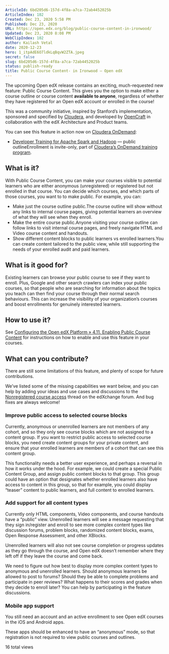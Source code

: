 ```yaml
---
ArticleId: 6bd205d6-157d-4f8a-a7ca-72ab4452025b
ArticleIndex: 102
Created: Dec 23, 2020 5:58 PM
Published: Dec 23, 2020
URL: https://open.edx.org/blog/public-course-content-in-ironwood/
Updated: Dec 23, 2020 8:08 PM
WebClipIndex: 102
author: Kailash Vetal
date: 2020-12-23
hero: 1_itpAdE6O7ldkLqBqvW2ZTA.jpeg
secret: false
slug: 6bd205d6-157d-4f8a-a7ca-72ab4452025b
status: publish-ready
title: Public Course Content- in Ironwood – Open edX
---
```

The upcoming Open edX release contains an exciting, much-requested new feature: Public Course Content. This gives you the option to make either a course outline or course content **available to anyone**, regardless of whether they have registered for an Open edX account or enrolled in the course!

This was a community initiative, inspired by Stanford’s implementation, sponsored and specified by [Cloudera](https://www.cloudera.com/), and developed by [OpenCraft](http://opencraft.com/) in collaboration with the edX Architecture and Product teams.

You can see this feature in action now on [Cloudera OnDemand](https://ondemand.cloudera.com/):

- [Developer Training for Apache Spark and Hadoop](https://ondemand.cloudera.com/courses/course-v1:Cloudera+DevSH+180515/course/) — public outlineEnrollment is invite-only, part of [Cloudera’s OnDemand training program](https://www.cloudera.com/more/training/ondemand-training.html).

## What is it?

With Public Course Content, you can make your courses visible to potential learners who are either anonymous (unregistered) or registered but not enrolled in that course. You can decide which courses, and which parts of those courses, you want to to make public. For example, you can:

- Make just the course outline public.The course outline will show without any links to internal course pages, giving potential learners an overview of what they will see when they enroll.
- Make the entire course public.Anyone visiting your course outline can follow links to visit internal course pages, and freely navigate HTML and Video course content and handouts.
- Show different content blocks to public learners vs enrolled learners.You can create content tailored to the public view, while still supporting the needs of your enrolled audit and paid learners.

## What is it good for?

Existing learners can browse your public course to see if they want to enroll. Plus, Google and other search crawlers can index your public courses, so that people who are searching for information about the topics you teach can then find your course through their normal search behaviours. This can increase the visibility of your organization’s courses and boost enrollments for genuinely interested learners.

## How to use it?

See [Configuring the Open edX Platform » 4.11. Enabling Public Course Content](https://edx.readthedocs.io/projects/edx-installing-configuring-and-running/en/latest/configuration/enable_public_course.html) for instructions on how to enable and use this feature in your courses.

## What can you contribute?

There are still some limitations of this feature, and plenty of scope for future contributions.

We’ve listed some of the missing capabilities we want below, and you can help by adding your ideas and use cases and discussions to the [Nonregistered course access](https://edxchange.opencraft.com/t/nonregistered-course-access/107/9) thread on the edXchange forum. And bug fixes are always welcome!

### Improve public access to selected course blocks

Currently, anonymous or unenrolled learners are not members of any cohort, and so they only see course blocks which are not assigned to a content group. If you want to restrict public access to selected course blocks, you need create content groups for your private content, and ensure that your enrolled learners are members of a cohort that can see this content group.

This functionality needs a better user experience, and perhaps a reversal in how it works under the hood. For example, we could create a special Public Content Group, and assign public content blocks to that group. This group could have an option that designates whether enrolled learners also have access to content in this group, so that for example, you could display “teaser” content to public learners, and full content to enrolled learners.

### Add support for all content types

Currently only HTML components, Video components, and course handouts have a “public” view. Unenrolled learners will see a message requesting that they sign in/register and enroll to see more complex content types like discussion forums, problem blocks, randomized content blocks, exams, Open Response Assessment, and other XBlocks.

Unenrolled learners will also not see course completion or progress updates as they go through the course, and Open edX doesn’t remember where they left off if they leave the course and come back.

We need to figure out how best to display more complex content types to anonymous and unenrolled learners. Should anonymous learners be allowed to post to forums? Should they be able to complete problems and participate in peer reviews? What happens to their scores and grades when they decide to enroll later? You can help by participating in the feature discussions.

### Mobile app support

You still need an account and an active enrollment to see Open edX courses in the iOS and Android apps.

These apps should be enhanced to have an “anonymous” mode, so that registration is not required to view public courses and outlines.

16 total views
